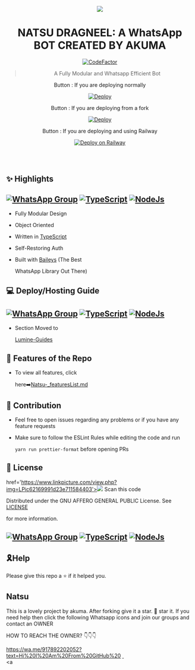 <div align="center">

<a href='https://www.linkpicture.com/view.php?img=LPic62169991d23e711584403'><img src='https://i.ibb.co/4pQCDGN/IMG-20220407-WA0371.jpg' type='image'></a>



# **NATSU DRAGNEEL: A WhatsApp BOT CREATED BY AKUMA**



[![CodeFactor](https://www.codefactor.io/repository/github/shineiichijo/chitoge/badge)](https://www.codefactor.io/repository/github/shineiichijo/chitoge)

> A Fully Modular and Whatsapp Efficient Bot <br>

 Button : If you are deploying normally



[![Deploy](https://www.herokucdn.com/deploy/button.png)](https://heroku.com/deploy?template=https://github.com/akumasugi/Natsu)



Button : If you are deploying from a fork



[![Deploy](https://www.herokucdn.com/deploy/button.png)](https://heroku.com/deploy)



Button : If you are deploying and using Railway



[![Deploy on Railway](https://railway.app/button.svg)](https://railway.app/new/template?template=https%3A%2F%2Fgithub.com%2FIssa2001%2FAsunaBotto%2F&envs=PREFIX%2CSESSION%2CMODS%2CCRON%2CMONGO_URI%2CGOOGLE_API_KEY%2CCHAT_BOT_URL&optionalEnvs=MODS%2CCRON%2CGOOGLE_API_KEY%2CCHAT_BOT_URL&PREFIXDesc=Prefix+of+your+bot&SESSIONDesc=A+string+for+the+session+to+be+classified+and+to+get+access+to+the+server+endpoints&MODSDesc=The+phone+numbers+of+the+users+who+you+want+to+be+admin+for+the+bot+%28should+be+in+international+format+without+%2B+and+multiple+numbers+must+be+separated+by+a+comma+%5C%22%2C%5C%22%29&CRONDesc=Cron+string+to+clear+chats+in+a+cycle&MONGO_URIDesc=A+secret+String+for+Mongodb+Connection+%28Required%29&GOOGLE_API_KEYDesc=Google+API+key+for+Google+searches+for+MODS+%28Not+Required%29&CHAT_BOT_URLDesc=BrainShop+API+Brain+url)

</div><br/>
<br/>

## ✨ Highlights
## [![WhatsApp Group](https://img.shields.io/badge/WhatsApp-25D366?style=for-the-badge&logo=whatsapp&logoColor=white)](https://chat.whatsapp.com/EeIT4nf7PBUD8Kwbm4FgJC) [![TypeScript](https://img.shields.io/badge/TypeScript-007ACC?style=for-the-badge&logo=typescript&logoColor=white)](https://www.typescriptlang.org/) [![NodeJs](https://img.shields.io/badge/Node.js-43853D?style=for-the-badge&logo=node.js&logoColor=white)](https://nodejs.org/en/)


-   Fully Modular Design

-   Object Oriented

-   Written in [TypeScript](https://www.typescriptlang.org/)

-   Self-Restoring Auth

-   Built with [Baileys](https://github.com/adiwajshing/baileys) (The Best

    WhatsApp Library Out There)



## 💻 Deploy/Hosting Guide
## [![WhatsApp Group](https://img.shields.io/badge/WhatsApp-25D366?style=for-the-badge&logo=whatsapp&logoColor=white)](https://chat.whatsapp.com/EeIT4nf7PBUD8Kwbm4FgJC) [![TypeScript](https://img.shields.io/badge/TypeScript-007ACC?style=for-the-badge&logo=typescript&logoColor=white)](https://www.typescriptlang.org/) [![NodeJs](https://img.shields.io/badge/Node.js-43853D?style=for-the-badge&logo=node.js&logoColor=white)](https://nodejs.org/en/)


-   Section Moved to

    [Lumine-Guides](https://github.com/akumasuki/Natsu-guides/blob/main/README.md)



## 🍥 Features of the Repo



-   To view all features, click

    here➡️[Natsu-_featuresList.md](https://github.com/Natsu-blob/main/Features.md)



## 💪 Contribution



-   Feel free to open issues regarding any problems or if you have any feature requests

-   Make sure to follow the ESLint Rules while editing the code and run

    `yarn run prettier-format` before opening PRs



## 📄 License

href='https://www.linkpicture.com/view.php?img=LPic62169991d23e711584403'><img src='https://telegra.ph/file/d294e2c082db64f9fcf1f.jpg' type='image'></a>
Scan this code 




Distributed under the GNU AFFERO GENERAL PUBLIC License. See [LICENSE](/LICENSE)

for more information.

## [![WhatsApp Group](https://img.shields.io/badge/WhatsApp-25D366?style=for-the-badge&logo=whatsapp&logoColor=white)](https://chat.whatsapp.com/EeIT4nf7PBUD8Kwbm4FgJC) [![TypeScript](https://img.shields.io/badge/TypeScript-007ACC?style=for-the-badge&logo=typescript&logoColor=white)](https://www.typescriptlang.org/) [![NodeJs](https://img.shields.io/badge/Node.js-43853D?style=for-the-badge&logo=node.js&logoColor=white)](https://nodejs.org/en/)

## 🎗Help

Please give this repo a ⭐ if it helped you.

## Natsu 

This is a lovely project by akuma. After forking give it a star. 🌟 star it. If you need help then click the following Whatsapp icons and join our groups and contact an OWNER 

 

HOW TO REACH THE OWNER? 👇👇👇

   https://wa.me/917892202052?text=Hi%20I%20Am%20From%20GitHub%20
   <a href="https://wa.me/917892202052?text=Hey_Fam%20I%20Am%20From%20GitHub%20☺️">
   <img scr="https://img.shields.io/badge/WhatsApp-25D366?style=for-the-badge&logo=whatsapp&logoColor=white"/>
   </a>&nbsp;&nbsp;  
   <a
  

   
